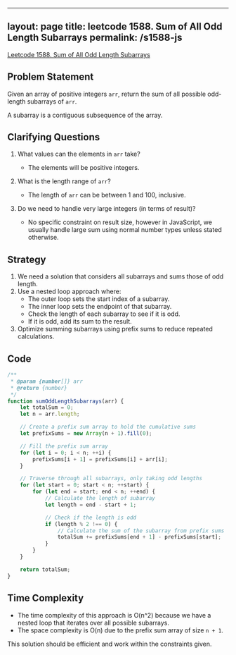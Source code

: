 
---
layout: page
title: leetcode 1588. Sum of All Odd Length Subarrays
permalink: /s1588-js
---
[Leetcode 1588. Sum of All Odd Length Subarrays](https://algoadvance.github.io/algoadvance/l1588)
## Problem Statement

Given an array of positive integers `arr`, return the sum of all possible odd-length subarrays of `arr`.

A subarray is a contiguous subsequence of the array.

## Clarifying Questions

1. What values can the elements in `arr` take?
   - The elements will be positive integers.
   
2. What is the length range of `arr`?
   - The length of `arr` can be between 1 and 100, inclusive.
   
3. Do we need to handle very large integers (in terms of result)?
   - No specific constraint on result size, however in JavaScript, we usually handle large sum using normal number types unless stated otherwise.

## Strategy

1. We need a solution that considers all subarrays and sums those of odd length.
2. Use a nested loop approach where:
   - The outer loop sets the start index of a subarray.
   - The inner loop sets the endpoint of that subarray.
   - Check the length of each subarray to see if it is odd.
   - If it is odd, add its sum to the result.
3. Optimize summing subarrays using prefix sums to reduce repeated calculations.

## Code

```javascript
/**
 * @param {number[]} arr
 * @return {number}
 */
function sumOddLengthSubarrays(arr) {
    let totalSum = 0;
    let n = arr.length;

    // Create a prefix sum array to hold the cumulative sums
    let prefixSums = new Array(n + 1).fill(0);

    // Fill the prefix sum array
    for (let i = 0; i < n; ++i) {
        prefixSums[i + 1] = prefixSums[i] + arr[i];
    }

    // Traverse through all subarrays, only taking odd lengths
    for (let start = 0; start < n; ++start) {
        for (let end = start; end < n; ++end) {
            // Calculate the length of subarray
            let length = end - start + 1;

            // Check if the length is odd
            if (length % 2 !== 0) {
                // Calculate the sum of the subarray from prefix sums
                totalSum += prefixSums[end + 1] - prefixSums[start];
            }
        }
    }

    return totalSum;
}
```

## Time Complexity

- The time complexity of this approach is O(n^2) because we have a nested loop that iterates over all possible subarrays.
- The space complexity is O(n) due to the prefix sum array of size `n + 1`.

This solution should be efficient and work within the constraints given.
